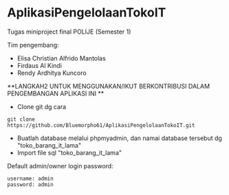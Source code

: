 # AplikasiPengelolaanTokoIT
Tugas miniproject final POLIJE (Semester 1)

Tim pengembang:
- Elisa Christian Alfrido Mantolas
- Firdaus Al Kindi
- Rendy Ardhitya Kuncoro

**LANGKAH2 UNTUK MENGGUNAKAN/IKUT BERKONTRIBUSI DALAM PENGEMBANGAN APLIKASI INI **
- Clone git dg cara

```
git clone https://github.com/Bluemorpho61/AplikasiPengelolaanTokoIT.git
```
- Buatlah database melalui phpmyadmin, dan namai database tersebut dg "toko_barang_it_lama"
- Import file sql "toko_barang_it_lama"

Default admin/owner login password:
```
username: admin
password: admin
```

